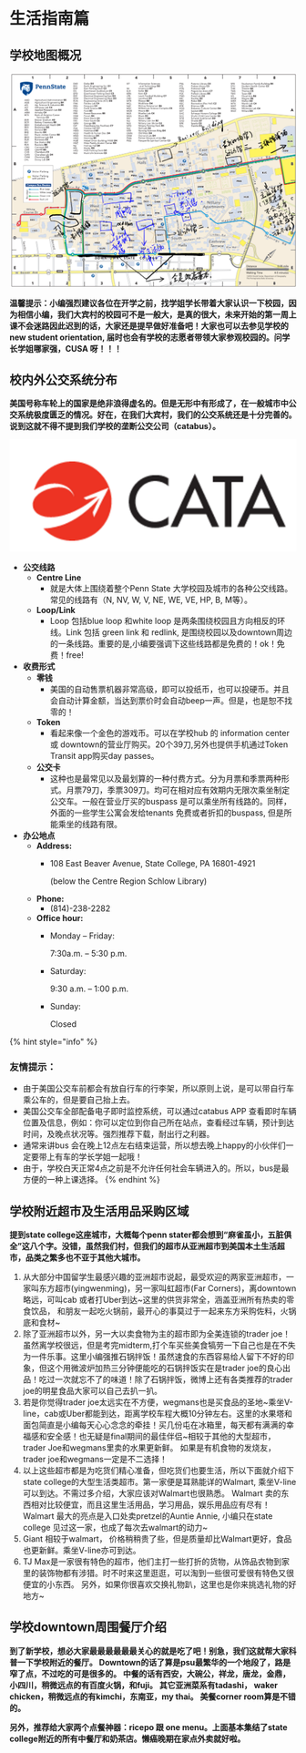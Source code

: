 # 生活指南篇

## 学校地图概况

![](.gitbook/assets/campus-map.png)

**温馨提示：小编强烈建议各位在开学之前，找学姐学长带着大家认识一下校园，因为相信小编，我们大宾村的校园可不是一般大，是真的很大，未来开始的第一周上课不会迷路因此迟到的话，大家还是提早做好准备吧！大家也可以去参见学校的new student orientation, 届时也会有学校的志愿者带领大家参观校园的。问学长学姐哪家强，CUSA 呀！！！**

## 校内外公交系统分布

**美国号称车轮上的国家是绝非浪得虚名的。但是无形中有形成了，在一般城市中公交系统极度匮乏的情况。好在，在我们大宾村，我们的公交系统还是十分完善的。说到这就不得不提到我们学校的垄断公交公司（catabus）。**

![](.gitbook/assets/catabus-logo.png)

* **公交线路**
  * **Centre Line**
    * 就是大体上围绕着整个Penn State 大学校园及城市的各种公交线路。常见的线路有（N, NV, W, V, NE, WE, VE, HP, B, M等）。
  * **Loop/Link**
    * Loop 包括blue loop 和white loop 是两条围绕校园且方向相反的环线。Link 包括 green link 和 redlink, 是围绕校园以及downtown周边的一条线路。重要的是,小编要强调下这些线路都是免费的！ok！免费！free!  
* **收费形式**
  * **零钱**
    * 美国的自动售票机器非常高级，即可以投纸币，也可以投硬币。并且会自动计算金额，当达到票价时会自动beep一声。但是，也是恕不找零的！
  * **Token**
    * 看起来像一个金色的游戏币。可以在学校hub 的 information center 或 downtown的营业厅购买。20个39刀,另外也提供手机通过Token Transit app购买day passes。
  * **公交卡**
    * 这种也是最常见以及最划算的一种付费方式。分为月票和季票两种形式。月票79刀，季票309刀。均可在相对应有效期内无限次乘坐制定公交车。一般在营业厅买的buspass 是可以乘坐所有线路的。同样，外面的一些学生公寓会发给tenants 免费或者折扣的buspass, 但是所能乘坐的线路有限。  
* **办公地点**
  * **Address:**
    * 108 East Beaver Avenue, State College, PA 16801-4921

      \(below the Centre Region Schlow Library\)
  * **Phone:**
    * \(814\)-238-2282 
  * **Office hour:**
    * Monday – Friday:

      7:30a.m. – 5:30 p.m.

    * Saturday:

      9:30 a.m. – 1:00 p.m.

    * Sunday:

      Closed

{% hint style="info" %}
### 友情提示：

* 由于美国公交车前都会有放自行车的行李架，所以原则上说，是可以带自行车乘公车的，但是要自己抬上去。
* 美国公交车全部配备电子即时监控系统，可以通过catabus APP 查看即时车辆位置及信息，例如：你可以定位到你自己所在站点，查看经过车辆，预计到达时间，及晚点状况等。强烈推荐下载，耐出行之利器。
* 通常来讲bus 会在晚上12点左右结束运营，所以想去晚上happy的小伙伴们一定要带上有车的学长学姐一起哦！
* 由于，学校白天正常4点之前是不允许任何社会车辆进入的。所以，bus是最方便的一种上课选择。
{% endhint %}

## 学校附近超市及生活用品采购区域

**提到state college这座城市，大概每个penn stater都会想到“麻雀虽小，五脏俱全”这八个字。没错，虽然我们村，但我们的超市从亚洲超市到美国本土生活超市，品类之繁多也不亚于其他大城市。**

1. 从大部分中国留学生最感兴趣的亚洲超市说起，最受欢迎的两家亚洲超市，一家叫东方超市\(yingwenming\)，另一家叫虹超市\(Far Corners\)，离downtown略远，可叫cab 或者打Uber到达~这里的供货非常全，涵盖亚洲所有热卖的零食饮品， 和朋友一起吃火锅前，最开心的事莫过于一起来东方采购佐料，火锅底和食材~ 
2. 除了亚洲超市以外，另一大以卖食物为主的超市即为全美连锁的trader joe！虽然离学校很远，但是考完midterm,打个车买些美食犒劳一下自己也是在不失为一件乐事。这里小编强推石锅拌饭！虽然速食的东西容易给人留下不好的印象，但这个用微波炉加热三分钟便能吃的石锅拌饭实在是trader joe的良心出品！吃过一次就忘不了的味道！除了石锅拌饭，微博上还有各类推荐的trader joe的明星食品大家可以自己去扒一扒。 
3. 若是你觉得trader joe太远实在不方便，wegmans也是买食品的圣地~乘坐V-line，cab或Uber都能到达，距离学校车程大概10分钟左右。这里的水果塔和面包简直是小编每天心心念念的牵挂！买几份屯在冰箱里，每天都有满满的幸福感和安全感！也无疑是final期间的最佳伴侣~相较于其他的大型超市，trader Joe和wegmans里卖的水果更新鲜。 如果是有机食物的发烧友，trader joe和wegmans一定是不二选择！ 
4. 以上这些超市都是为吃货们精心准备，但吃货们也要生活，所以下面就介绍下state college的大型生活类超市。第一家便是耳熟能详的Walmart, 乘坐V-line可以到达。不需过多介绍，大家应该对Walmart也很熟悉。 Walmart 卖的东西相对比较便宜，而且这里生活用品，学习用品，娱乐用品应有尽有！Walmart 最大的亮点是入口处卖pretzel的Auntie Annie, 小编只在state college 见过这一家，也成了每次去walmart的动力~ 
5. Giant 相较于walmart， 价格稍稍贵了些，但是质量却比Walmart更好，食品也更新鲜。乘坐V-line亦可到达。 
6. TJ Max是一家很有特色的超市，他们主打一些打折的货物，从饰品衣物到家里的装饰物都有涉猎。时不时来这里逛逛，可以淘到一些很可爱很有特色又很便宜的小东西。 另外，如果你很喜欢交换礼物趴，这里也是你来挑选礼物的好地方~

## 学校downtown周围餐厅介绍

**到了新学校，想必大家最最最最最最关心的就是吃了吧！别急，我们这就帮大家科普一下学校附近的餐厅。
Downtown的话了算是psu最繁华的一个地段了，路是窄了点，不过吃的可是很多的。
中餐的话有西安，大碗公，祥龙，唐龙，金鼎，小四川，稍微远点的有百度火锅，和fuji。
其它亚洲菜系有tadashi， waker chicken，稍微远点的有kimchi，东南亚，my thai。
美餐corner room算是不错的。**

**另外，推荐给大家两个点餐神器：ricepo 跟 one menu。上面基本集结了state college附近的所有中餐厅和奶茶店。懒癌晚期在家点外卖就好啦。**

